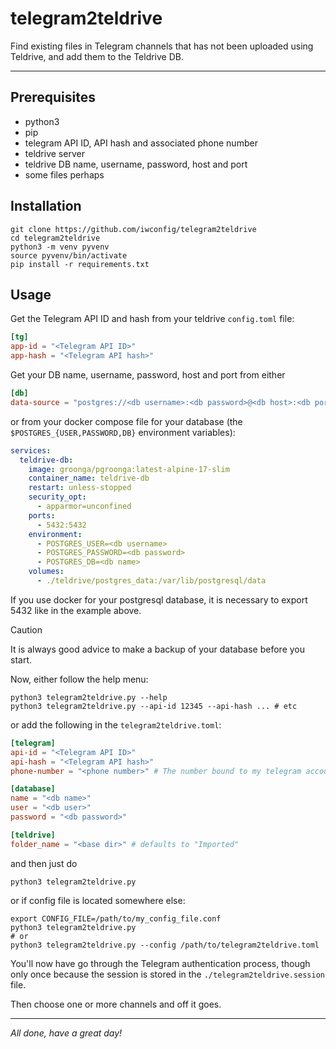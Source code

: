 # telegram2teldrive
Find existing files in Telegram channels that has not been uploaded using Teldrive, and add them to the Teldrive DB.

---

## Prerequisites

- python3
- pip
- telegram API ID, API hash and associated phone number
- teldrive server
- teldrive DB name, username, password, host and port
- some files perhaps

## Installation

```shell
git clone https://github.com/iwconfig/telegram2teldrive
cd telegram2teldrive
python3 -m venv pyvenv
source pyvenv/bin/activate
pip install -r requirements.txt
```

## Usage

Get the Telegram API ID and hash from your teldrive `config.toml` file:

```toml
[tg]
app-id = "<Telegram API ID>"
app-hash = "<Telegram API hash>"
```

Get your DB name, username, password, host and port from either

```toml
[db]
data-source = "postgres://<db username>:<db password>@<db host>:<db port>/<db name>"
```

or from your docker compose file for your database (the `$POSTGRES_{USER,PASSWORD,DB}` environment variables):

```yaml
services:
  teldrive-db:
    image: groonga/pgroonga:latest-alpine-17-slim
    container_name: teldrive-db
    restart: unless-stopped
    security_opt:
      - apparmor=unconfined
    ports:
      - 5432:5432
    environment:
      - POSTGRES_USER=<db username>
      - POSTGRES_PASSWORD=<db password>
      - POSTGRES_DB=<db name>
    volumes:
      - ./teldrive/postgres_data:/var/lib/postgresql/data
```

If you use docker for your postgresql database, it is necessary to export 5432 like in the example above.

> [!CAUTION]
> It is always good advice to make a backup of your database before you start.


Now, either follow the help menu:

```shell
python3 telegram2teldrive.py --help
python3 telegram2teldrive.py --api-id 12345 --api-hash ... # etc
```

or add the following in the `telegram2teldrive.toml`:

```toml
[telegram]
api-id = "<Telegram API ID>"
api-hash = "<Telegram API hash>"
phone-number = "<phone number>" # The number bound to my telegram account in international format, i.e. +00123456789

[database]
name = "<db name>"
user = "<db user>"
password = "<db password>"

[teldrive]
folder_name = "<base dir>" # defaults to "Imported"
```

and then just do

```shell
python3 telegram2teldrive.py
```

or if config file is located somewhere else:

```shell
export CONFIG_FILE=/path/to/my_config_file.conf
python3 telegram2teldrive.py
# or
python3 telegram2teldrive.py --config /path/to/telegram2teldrive.toml
```

You'll now have go through the Telegram authentication process, though only once because the session is stored in the `./telegram2teldrive.session` file.

Then choose one or more channels and off it goes.

---

*All done, have a great day!*
